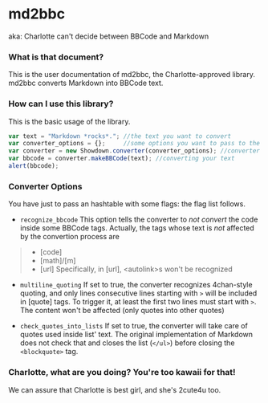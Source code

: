 md2bbc
======
aka: Charlotte can't decide between BBCode and Markdown

### What is that document? ###

This is the user documentation of md2bbc, the Charlotte-approved library.
md2bbc converts Markdown into BBCode text.

### How can I use this library? ###

This is the basic usage of the library.

```js
var text = "Markdown *rocks*."; //the text you want to convert
var converter_options = {};     //some options you want to pass to the converter
var converter = new Showdown.converter(converter_options); //converter factory
var bbcode = converter.makeBBCode(text); //converting your text
alert(bbcode);
```

### Converter Options ###

You have just to pass an hashtable with some flags: the flag list follows.

* `recognize_bbcode`
This option tells the converter to _not convert_ the code inside some BBCode tags.
Actually, the tags whose text is _not_ affected by the convertion process are
> * [code]
> * [math]/[m]
> * [url]
Specifically, in [url], \<autolink>s won't be recognized

* `multiline_quoting`
If set to true, the converter recognizes 4chan-style quoting, and only lines consecutive lines starting with `>` will be included in [quote] tags.
To trigger it, at least the first two lines must start with `>`.
The content won't be affected (only quotes into other quotes)

* `check_quotes_into_lists`
If set to true, the converter will take care of quotes used inside list' text.
The original implementation of Markdown does not check that and closes the list (`</ul>`) before closing the `<blockquote>` tag.

### Charlotte, what are you doing? You're too kawaii for that! ###

We can assure that Charlotte is best girl, and she's 2cute4u too.